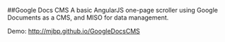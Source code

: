##Google Docs CMS
A basic AngularJS one-page scroller using Google Documents as a CMS, and MISO for data management.

Demo: http://mjbp.github.io/GoogleDocsCMS